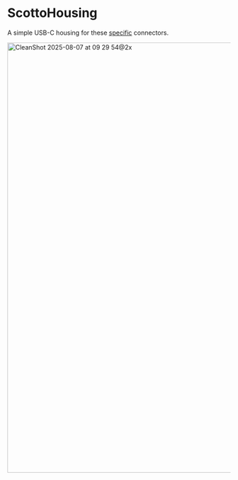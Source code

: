 # ScottoHousing

A simple USB-C housing for these [specific](https://amzn.to/4fx6fHa) connectors.

<img width="1828" height="972" alt="CleanShot 2025-08-07 at 09 29 54@2x" src="https://github.com/user-attachments/assets/793e38a6-8b44-45a9-a2d8-c738989e1ed9" />
